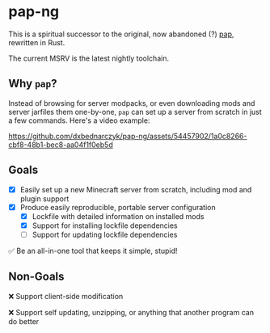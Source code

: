 # pap-ng

This is a spiritual successor to the original, now abandoned (?) [pap](https://github.com/talwat/pap), rewritten in Rust.

The current MSRV is the latest nightly toolchain.

## Why `pap`?

Instead of browsing for server modpacks, or even downloading mods and server jarfiles them one-by-one,
`pap` can set up a server from scratch in just a few commands. Here's a video example:

https://github.com/dxbednarczyk/pap-ng/assets/54457902/1a0c8266-cbf8-48b1-bec8-aa04f1f0eb5d

## Goals
- [x] Easily set up a new Minecraft server from scratch, including mod and plugin support
- [x] Produce easily reproducible, portable server configuration
    - [x] Lockfile with detailed information on installed mods
    - [x] Support for installing lockfile dependencies
    - [ ] Support for updating lockfile dependencies

✅ Be an all-in-one tool that keeps it simple, stupid!

## Non-Goals
❌ Support client-side modification

❌ Support self updating, unzipping, or anything that another program can do better

